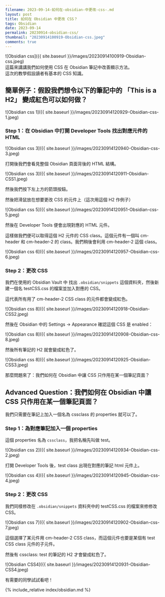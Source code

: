 ```yaml
---
filename: 2023-09-14-如何在-obsidian-中更改-css-.md
layout: post
title: 如何在 Obsidian 中更改 CSS？
tags: Obsidian
date: 2023-09-14
permalink: 20230914-obsidian-css/
thumbnail: "20230914100919-Obsidian-css.jpeg"
comments: true
---
```


![Obsidian css]({{ site.baseurl }}/images/20230914100919-Obsidian-css.jpeg)  
這篇來講講我們如何使用 CSS 在 Obsidian 筆記中改善顯示方法。<br/>
這次的教學假設讀者有基本的 CSS 知識。

## 簡單例子：假設我們想令以下的筆記中的 「This is a H2」 變成紅色可以如何做？

![Obsidian css 1]({{ site.baseurl }}/images/20230914120929-Obsidian-css-1.jpeg)

### Step 1：在 Obsidian 中打開 Developer Tools 找出對應元件的 HTML


![Obsidian css 3]({{ site.baseurl }}/images/20230914120940-Obsidian-css-3.jpeg)


打開後我們會看見整個 Obsidian 頁面背後的 HTML 結構。


![Obsidian css 3]({{ site.baseurl }}/images/20230914120911-Obsidian-CSS1.jpeg)

然後我們按下左上方的箭頭按鈕。

然後把滑鼠放在想要更改 CSS 的元件上（這次用這個 H2 作例子）


![Obsidian css 5]({{ site.baseurl }}/images/20230914120951-Obsidian-css-5.jpeg)


然後在 Developer Tools 便會出現對應的 HTML 元件。

這樣做我們便可以取得這個 H2 元件的 CSS class。這個元件有一個叫 cm-header 和 cm-header-2 的 class。我們稍後會利用 cm-header-2 這個 class。


![Obsidian css 6]({{ site.baseurl }}/images/20230914120957-Obsidian-css-6.jpeg)

### Step 2：更改 CSS

我們在使用的 Obsidian Vault 中 找出 `.obsidian/snippets` 這個資料夾，然後新建一個名 testCSS.css 的檔案並加入對應的 CSS。

這代表所有用了 cm-header-2 CSS class 的元件都會變成紅色。

![Obsidian css 8]({{ site.baseurl }}/images/20230914120918-Obsidian-CSS2.jpeg)  

然後在 Obsidian 中的 Settings -> Appearance 確認這個 CSS 是 enabled：

![Obsidian css 8]({{ site.baseurl }}/images/20230914120908-Obsidian-css-8.jpeg)

然後所有筆記的 H2 就會變成紅色了。

![Obsidian css 8]({{ site.baseurl }}/images/20230914120925-Obsidian-CSS3.jpeg)

那麼問題來了：我們如何在 Obsidian 中讓 CSS 只作用在某一個筆記頁面？

## Advanced Question：我們如何在 Obsidian 中讓 CSS 只作用在某一個筆記頁面？

我們只需要在筆記上加入一個名為 cssclass 的 properties 就可以了。

### Step 1：為對應筆記加入一個 properties

這個 properties 名為 `cssclass`，我把名稱先叫做 test。

![Obsidian css 2]({{ site.baseurl }}/images/20230914120934-Obsidian-css-2.jpeg)


打開 Developer Tools 後，test class 出現在對應的筆記 html 元件上。

![Obsidian css 4]({{ site.baseurl }}/images/20230914120945-Obsidian-css-4.jpeg)

### Step 2：更改 CSS

我們同樣修改在  `.obsidian/snippets` 資料夾中的 testCSS.css 的檔案來修修改 CSS。

![Obsidian css 7]({{ site.baseurl }}/images/20230914120902-Obsidian-css-7.jpeg)


這個選擇了某元件用 cm-header-2 CSS class，而這個元件也要是某個有 test CSS class 元件的子元件。

然後有 cssclass: test 的筆記的 H2 才會變成紅色了。

![Obsidian CSS4]({{ site.baseurl }}/images/20230914120931-Obsidian-CSS4.jpeg)


有需要的同學試試看吧！


{% include_relative index/obsidian.md %}



<!--
- [如何在 Obsidian 中更改 CSS？]({{ site.baseurl }}/20230914-obsidian-css/)
-->

